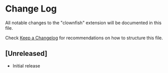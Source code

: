 # Change Log

All notable changes to the "clownfish" extension will be documented in this file.

Check [Keep a Changelog](http://keepachangelog.com/) for recommendations on how to structure this file.

## [Unreleased]

- Initial release
